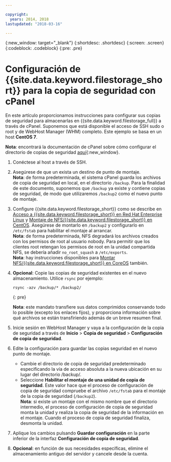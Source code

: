 ```yaml
---

copyright:
  years: 2014, 2018
lastupdated: "2018-03-16"

---
```

{:new_window: target="_blank"}
{:shortdesc: .shortdesc}
{:screen: .screen}
{:codeblock: .codeblock}
{:pre: .pre}
 
# Configuración de {{site.data.keyword.filestorage_short}} para la copia de seguridad con cPanel

En este artículo proporcionamos instrucciones para configurar sus copias de seguridad para almacenarlas en {{site.data.keyword.filestorage_full}} a través de cPanel. Suponemos que está disponible el acceso de SSH sudo o root y de WebHost Manager (WHM) completo. Este ejemplo se basa en un host **CentOS 7**.

**Nota**: encontrará la documentación de cPanel sobre cómo configurar el directorio de copias de seguridad [aquí](https://docs.cpanel.net/display/68Docs/Backup+Configuration#BackupConfiguration-ConfigureBackupDirectory){:new_window}.

1. Conéctese al host a través de SSH.

2. Asegúrese de que un exista un destino de punto de montaje. <br />
   **Nota**: de forma predeterminada, el sistema cPanel guarda los archivos de copia de seguridad en local, en el directorio `/backup`. Para la finalidad de este documento, suponemos que `/backup` ya existe y contiene copias de seguridad, de modo que utilizaremos `/backup2` como el nuevo punto de montaje.
   
3. Configure {{site.data.keyword.filestorage_short}} como se describe en [Acceso a {{site.data.keyword.filestorage_short}} en Red Hat Enterprise Linux](accessing-file-storage-linux.html) y [Montaje de NFS/{{site.data.keyword.filestorage_short}} en CentOS](mounting-nsf-file-storage.html). Asegúrese de montarlo en `/backup2` y configurarlo en `/etc/fstab` para habilitar el montaje al arrancar. <br />
   **Nota**: de forma predeterminada, NFS degradará los archivos creados con los permisos de root al usuario nobody. Para permitir que los clientes root retengan los permisos de root en la unidad compartida NFS, se debería añadir `no_root_squash` a `/etc/exports`. <br />
   **Nota**: hay instrucciones disponibles para [Montar NFS/{{site.data.keyword.filestorage_short}} en CoreOS](mounting-storage-coreos.html) también. <br />

4. **Opcional**: Copie las copias de seguridad existentes en el nuevo almacenamiento. Utilice `rsync` por ejemplo:
   ```
   rsync -azv /backup/* /backup2/
   ```
   {: pre}
    
    **Nota**: este mandato transfiere sus datos comprimidos conservando todo lo posible (excepto los enlaces fijos), y proporciona información sobre qué archivos se están transfiriendo además de un breve resumen final.
    
5.  Inicie sesión en WebHost Manager y vaya a la configuración de la copia de seguridad a través de **Inicio** > **Copia de seguridad** > **Configuración de copia de seguridad**.

6.  Edite la configuración para guardar las copias seguridad en el nuevo punto de montaje. 
    - Cambie el directorio de copia de seguridad predeterminado especificando la vía de acceso absoluta a la nueva ubicación en su lugar del directorio /backup/. 
    - Seleccione **Habilitar el montaje de una unidad de copia de seguridad**. Este valor hace que el proceso de configuración de copia de seguridad compruebe el archivo `/etc/fstab` para el montaje de la copia de seguridad (`/backup2`). <br /> **Nota**: si existe un montaje con el mismo nombre que el directorio intermedio, el proceso de configuración de copia de seguridad monta la unidad y realiza la copia de seguridad de la información en el montaje. Cuando el proceso de copia de seguridad finaliza, desmonta la unidad.
 

7. Aplique los cambios pulsando **Guardar configuración** en la parte inferior de la interfaz **Configuración de copia de seguridad**.

8. **Opcional**: en función de sus necesidades específicas, elimine el almacenamiento antiguo del servidor y cancele desde la cuenta.

